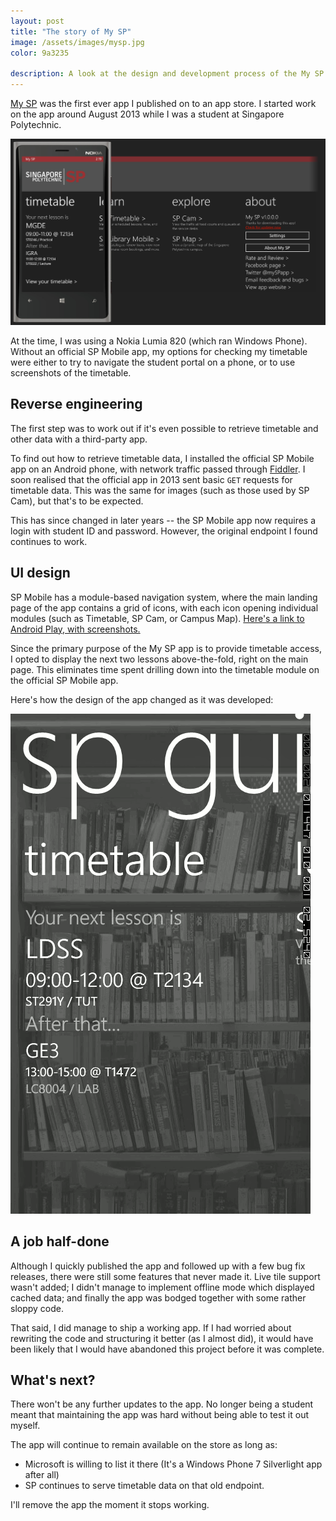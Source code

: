 ```yaml
---
layout: post
title: "The story of My SP"
image: /assets/images/mysp.jpg
color: 9a3235

description: A look at the design and development process of the My SP app. 
---
```


[My SP](/projects/mysp) was the first ever app I published on to an app store. I started work on the app around August 2013 while I was a student at Singapore Polytechnic. 

![Main page panorama control of the My SP app](/assets/images/mysp-flow.jpg)

At the time, I was using a Nokia Lumia 820 (which ran Windows Phone). Without an official SP Mobile app, my options for checking my timetable were either to try to navigate the student portal on a phone, or to use screenshots of the timetable. 

## Reverse engineering

The first step was to work out if it's even possible to retrieve timetable and other data with a third-party app.

To find out how to retrieve timetable data, I installed the official SP Mobile app on an Android phone, with network traffic passed through [Fiddler](http://www.telerik.com/fiddler). I soon realised that the official app in 2013 sent basic `GET` requests for timetable data. This was the same for images (such as those used by SP Cam), but that's to be expected. 

This has since changed in later years -- the SP Mobile app now requires a login with student ID and password. However, the original endpoint I found continues to work.

## UI design

SP Mobile has a module-based navigation system, where the main landing page of the app contains a grid of icons, with each icon opening individual modules (such as Timetable, SP Cam, or Campus Map). [Here's a link to Android Play, with screenshots.](https://play.google.com/store/apps/details?id=org.sp.SPMobile)

Since the primary purpose of the My SP app is to provide timetable access, I opted to display the next two lessons above-the-fold, right on the main page. This eliminates time spent drilling down into the timetable module on the official SP Mobile app.

Here's how the design of the app changed as it was developed:

![Design progression of the app](/assets/images/mysp-design.gif)

## A job half-done

Although I quickly published the app and followed up with a few bug fix releases, there were still some features that never made it. Live tile support wasn't added; I didn't manage to implement offline mode which displayed cached data; and finally the app was bodged together with some rather sloppy code. 

That said, I did manage to ship a working app. If I had worried about rewriting the code and structuring it better (as I almost did), it would have been likely that I would have abandoned this project before it was complete. 

## What's next?

There won't be any further updates to the app. No longer being a student meant that maintaining the app was hard without being able to test it out myself. 

The app will continue to remain available on the store as long as:

* Microsoft is willing to list it there (It's a Windows Phone 7 Silverlight app after all)
* SP continues to serve timetable data on that old endpoint. 

I'll remove the app the moment it stops working. 
